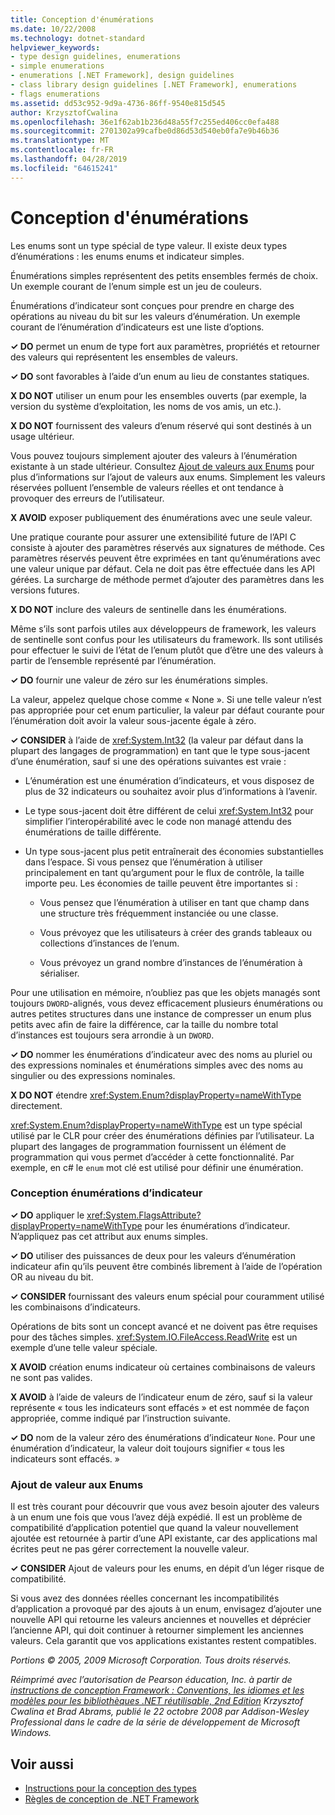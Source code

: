 ```yaml
---
title: Conception d'énumérations
ms.date: 10/22/2008
ms.technology: dotnet-standard
helpviewer_keywords:
- type design guidelines, enumerations
- simple enumerations
- enumerations [.NET Framework], design guidelines
- class library design guidelines [.NET Framework], enumerations
- flags enumerations
ms.assetid: dd53c952-9d9a-4736-86ff-9540e815d545
author: KrzysztofCwalina
ms.openlocfilehash: 36e1f62ab1b236d48a55f7c255ed406cc0efa488
ms.sourcegitcommit: 2701302a99cafbe0d86d53d540eb0fa7e9b46b36
ms.translationtype: MT
ms.contentlocale: fr-FR
ms.lasthandoff: 04/28/2019
ms.locfileid: "64615241"
---
```

# <a name="enum-design"></a>Conception d'énumérations
Les enums sont un type spécial de type valeur. Il existe deux types d’énumérations : les enums enums et indicateur simples.  
  
 Énumérations simples représentent des petits ensembles fermés de choix. Un exemple courant de l’enum simple est un jeu de couleurs.  
  
 Énumérations d’indicateur sont conçues pour prendre en charge des opérations au niveau du bit sur les valeurs d’énumération. Un exemple courant de l’énumération d’indicateurs est une liste d’options.  
  
 **✓ DO** permet un enum de type fort aux paramètres, propriétés et retourner des valeurs qui représentent les ensembles de valeurs.  
  
 **✓ DO** sont favorables à l’aide d’un enum au lieu de constantes statiques.  
  
 **X DO NOT** utiliser un enum pour les ensembles ouverts (par exemple, la version du système d’exploitation, les noms de vos amis, un etc.).  
  
 **X DO NOT** fournissent des valeurs d’enum réservé qui sont destinés à un usage ultérieur.  
  
 Vous pouvez toujours simplement ajouter des valeurs à l’énumération existante à un stade ultérieur. Consultez [Ajout de valeurs aux Enums](#add_value) pour plus d’informations sur l’ajout de valeurs aux enums. Simplement les valeurs réservées polluent l’ensemble de valeurs réelles et ont tendance à provoquer des erreurs de l’utilisateur.  
  
 **X AVOID** exposer publiquement des énumérations avec une seule valeur.  
  
 Une pratique courante pour assurer une extensibilité future de l’API C consiste à ajouter des paramètres réservés aux signatures de méthode. Ces paramètres réservés peuvent être exprimées en tant qu’énumérations avec une valeur unique par défaut. Cela ne doit pas être effectuée dans les API gérées. La surcharge de méthode permet d’ajouter des paramètres dans les versions futures.  
  
 **X DO NOT** inclure des valeurs de sentinelle dans les énumérations.  
  
 Même s’ils sont parfois utiles aux développeurs de framework, les valeurs de sentinelle sont confus pour les utilisateurs du framework. Ils sont utilisés pour effectuer le suivi de l’état de l’enum plutôt que d’être une des valeurs à partir de l’ensemble représenté par l’énumération.  
  
 **✓ DO** fournir une valeur de zéro sur les énumérations simples.  
  
 La valeur, appelez quelque chose comme « None ». Si une telle valeur n’est pas appropriée pour cet enum particulier, la valeur par défaut courante pour l’énumération doit avoir la valeur sous-jacente égale à zéro.  
  
 **✓ CONSIDER** à l’aide de <xref:System.Int32> (la valeur par défaut dans la plupart des langages de programmation) en tant que le type sous-jacent d’une énumération, sauf si une des opérations suivantes est vraie :  
  
- L’énumération est une énumération d’indicateurs, et vous disposez de plus de 32 indicateurs ou souhaitez avoir plus d’informations à l’avenir.  
  
- Le type sous-jacent doit être différent de celui <xref:System.Int32> pour simplifier l’interopérabilité avec le code non managé attendu des énumérations de taille différente.  
  
- Un type sous-jacent plus petit entraînerait des économies substantielles dans l’espace. Si vous pensez que l’énumération à utiliser principalement en tant qu’argument pour le flux de contrôle, la taille importe peu. Les économies de taille peuvent être importantes si :  
  
    - Vous pensez que l’énumération à utiliser en tant que champ dans une structure très fréquemment instanciée ou une classe.  
  
    - Vous prévoyez que les utilisateurs à créer des grands tableaux ou collections d’instances de l’enum.  
  
    - Vous prévoyez un grand nombre d’instances de l’énumération à sérialiser.  
  
 Pour une utilisation en mémoire, n’oubliez pas que les objets managés sont toujours `DWORD`-alignés, vous devez efficacement plusieurs énumérations ou autres petites structures dans une instance de compresser un enum plus petits avec afin de faire la différence, car la taille du nombre total d’instances est toujours sera arrondie à un `DWORD`.  
  
 **✓ DO** nommer les énumérations d’indicateur avec des noms au pluriel ou des expressions nominales et énumérations simples avec des noms au singulier ou des expressions nominales.  
  
 **X DO NOT** étendre <xref:System.Enum?displayProperty=nameWithType> directement.  
  
 <xref:System.Enum?displayProperty=nameWithType> est un type spécial utilisé par le CLR pour créer des énumérations définies par l’utilisateur. La plupart des langages de programmation fournissent un élément de programmation qui vous permet d’accéder à cette fonctionnalité. Par exemple, en c# le `enum` mot clé est utilisé pour définir une énumération.  
  
<a name="design"></a>   
### <a name="designing-flag-enums"></a>Conception énumérations d’indicateur  
 **✓ DO** appliquer le <xref:System.FlagsAttribute?displayProperty=nameWithType> pour les énumérations d’indicateur. N’appliquez pas cet attribut aux enums simples.  
  
 **✓ DO** utiliser des puissances de deux pour les valeurs d’énumération indicateur afin qu’ils peuvent être combinés librement à l’aide de l’opération OR au niveau du bit.  
  
 **✓ CONSIDER** fournissant des valeurs enum spécial pour couramment utilisé les combinaisons d’indicateurs.  
  
 Opérations de bits sont un concept avancé et ne doivent pas être requises pour des tâches simples. <xref:System.IO.FileAccess.ReadWrite> est un exemple d’une telle valeur spéciale.  
  
 **X AVOID** création enums indicateur où certaines combinaisons de valeurs ne sont pas valides.  
  
 **X AVOID** à l’aide de valeurs de l’indicateur enum de zéro, sauf si la valeur représente « tous les indicateurs sont effacés » et est nommée de façon appropriée, comme indiqué par l’instruction suivante.  
  
 **✓ DO** nom de la valeur zéro des énumérations d’indicateur `None`. Pour une énumération d’indicateur, la valeur doit toujours signifier « tous les indicateurs sont effacés. »  
  
<a name="add_value"></a>   
### <a name="adding-value-to-enums"></a>Ajout de valeur aux Enums  
 Il est très courant pour découvrir que vous avez besoin ajouter des valeurs à un enum une fois que vous l’avez déjà expédié. Il est un problème de compatibilité d’application potentiel que quand la valeur nouvellement ajoutée est retournée à partir d’une API existante, car des applications mal écrites peut ne pas gérer correctement la nouvelle valeur.  
  
 **✓ CONSIDER** Ajout de valeurs pour les enums, en dépit d’un léger risque de compatibilité.  
  
 Si vous avez des données réelles concernant les incompatibilités d’application a provoqué par des ajouts à un enum, envisagez d’ajouter une nouvelle API qui retourne les valeurs anciennes et nouvelles et déprécier l’ancienne API, qui doit continuer à retourner simplement les anciennes valeurs. Cela garantit que vos applications existantes restent compatibles.  
  
 *Portions © 2005, 2009 Microsoft Corporation. Tous droits réservés.*  
  
 *Réimprimé avec l’autorisation de Pearson éducation, Inc. à partir de [instructions de conception Framework : Conventions, les idiomes et les modèles pour les bibliothèques .NET réutilisable, 2nd Edition](https://www.informit.com/store/framework-design-guidelines-conventions-idioms-and-9780321545619) Krzysztof Cwalina et Brad Abrams, publié le 22 octobre 2008 par Addison-Wesley Professional dans le cadre de la série de développement de Microsoft Windows.*  
  
## <a name="see-also"></a>Voir aussi

- [Instructions pour la conception des types](../../../docs/standard/design-guidelines/type.md)
- [Règles de conception de .NET Framework](../../../docs/standard/design-guidelines/index.md)
